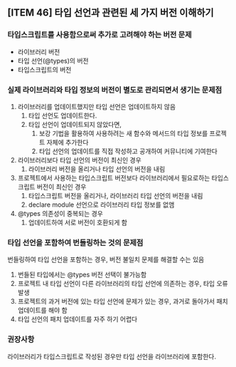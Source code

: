 ## [ITEM 46] 타입 선언과 관련된 세 가지 버전 이해하기

### 타입스크립트를 사용함으로써 추가로 고려해야 하는 버전 문제

- 라이브러리 버전
- 타입 선언(@types)의 버전
- 타입스크립트의 버전

### 실제 라이브러리와 타입 정보의 버전이 별도로 관리되면서 생기는 문제점

1. 라이브러리를 업데이트했지만 타입 선언은 업데이트하지 않음
   1. 타입 선언도 업데이트한다.
   2. 타입 선언이 업데이트되지 않았다면,
      1. 보강 기법을 활용하여 사용하려는 새 함수와 메서드의 타입 정보를 프로젝트 자체에 추가한다
      2. 타입 선언의 업데이트를 직접 작성하고 공개하여 커뮤니티에 기여한다
2. 라이브러리보다 타입 선언의 버전이 최신인 경우
   1. 라이브러리 버전을 올리거나 타입 선언의 버전을 내림
3. 프로젝트에서 사용하는 타입스크립트 버전보다 라이브러리에서 필요로하는 타입스크립트 버전이 최신인 경우
   1. 타입스크립트 버전을 올리거나, 라이브러리 타입 선언의 버전을 내림
   2. declare module 선언으로 라이브러리 타입 정보를 없앰
4. @types 의존성이 중복되는 경우
   1. 업데이트하여 서로 버전이 호환되게 함

### 타입 선언을 포함하여 번들링하는 것의 문제점

번들링하여 타입 선언을 포함하는 경우, 버전 불일치 문제를 해결할 수는 있음

1. 번들된 타입에서는 @types 버전 선택이 불가능함
2. 프로젝트 내 타입 선언이 다른 라이브러리의 타입 선언에 의존하는 경우, 타입 오류 발생
3. 프로젝트의 과거 버전에 있는 타입 선언에 문제가 있는 경우, 과거로 돌아가서 패치 업데이트를 해야 함
4. 타입 선언의 패치 업데이트를 자주 하기 어렵다

### 권장사항

라이브러리가 타입스크립트로 작성된 경우만 타입 선언을 라이브러리에 포함한다.
